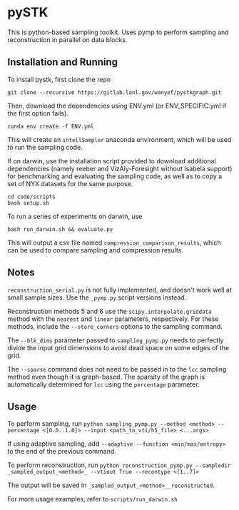 # pySTK

This is python-based sampling toolkit. Uses pymp to perform sampling and reconstruction in parallel on data blocks.

## Installation and Running

To install pystk, first clone the repo

```
git clone --recursive https://gitlab.lanl.gov/wanyef/pystkgraph.git
```

Then, download the dependencies using ENV.yml (or ENV_SPECIFIC.yml if the first option fails).

```
conda env create -f ENV.yml
```

This will create an `intellSampler` anaconda environment, which will be used to run the sampling code.

If on darwin, use the installation script provided to download additional dependencies (namely reeber and 
VizAly-Foresight without Isabela support) for benchmarking and evaluating the sampling code, as well as to copy a set
of NYX datasets for the same purpose.

```
cd code/scripts
bash setup.sh
```

To run a series of experiments on darwin, use 
```
bash run_darwin.sh && evaluate.py
```

This will output a csv file named 
`compression_comparison_results`, which can be used to compare sampling and compression results.

## Notes

`reconstruction_serial.py` is not fully implemented, and doesn't work well at small sample sizes. Use the `_pymp.py` script versions instead.

Reconstruction methods 5 and 6 use the `scipy.interpolate.griddata` method with the `nearest` and `linear` parameters, respectively. For these methods, include the `--store_corners` options to the sampling command.

The `--blk_dims` parameter passed to `sampling_pymp.py` needs to perfectly divide the input grid dimensions to avoid dead space on some edges of the grid.

The `--sparse` command does not need to be passed in to the `lcc` sampling method even though it is graph-based. The 
sparsity of the graph is automatically determined for `lcc` using the `percentage` parameter.

## Usage

To perform sampling, run `python sampling_pymp.py --method <method> --percentage <[0.0..1.0]> --input <path_to_vti/h5_file> <...args>`

If using adaptive sampling, add `--adaptive --function <min/max/entropy>` to the end of the previous command.

To perform reconstruction, run `python reconstruction_pymp.py --sampledir _sampled_output_<method>_ --vtiout True --recontype <[1..7]>`

The output will be saved in `_sampled_output_<method>__reconstructed`.

For more usage examples, refer to `scripts/run_darwin.sh`
